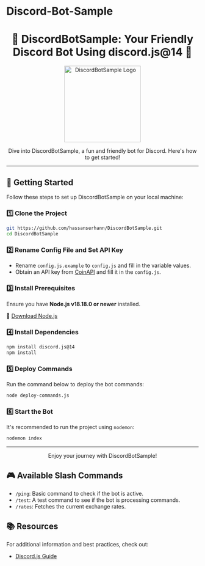 # Discord-Bot-Sample

<h1 align="center">🤖 DiscordBotSample: Your Friendly Discord Bot Using discord.js@14 🎉</h1>

<p align="center">
  <img src="https://media.discordapp.net/attachments/1154115914749460540/1154120339756945408/pb.png?width=286&height=270" alt="DiscordBotSample Logo" width="200">
</p>

<p align="center">
  Dive into DiscordBotSample, a fun and friendly bot for Discord. Here's how to get started!
</p>

---

## 🚀 Getting Started

Follow these steps to set up DiscordBotSample on your local machine:

### 1️⃣ Clone the Project

```bash
git https://github.com/hassanserhann/DiscordBotSample.git
cd DiscordBotSample
```

### 2️⃣ Rename Config File and Set API Key

- Rename `config.js.example` to `config.js` and fill in the variable values.
- Obtain an API key from [CoinAPI](https://www.coinapi.io/market-data-api/pricing) and fill it in the `config.js`.

### 3️⃣ Install Prerequisites

Ensure you have **Node.js v18.18.0 or newer** installed.

🔗 [Download Node.js](https://nodejs.org/)

### 4️⃣ Install Dependencies

```bash
npm install discord.js@14
npm install
```

### 5️⃣ Deploy Commands

Run the command below to deploy the bot commands:

```bash
node deploy-commands.js
```

### 6️⃣ Start the Bot

It's recommended to run the project using `nodemon`:

```bash
nodemon index
```

---

<p align="center">
  Enjoy your journey with DiscordBotSample!
</p>

## 🎮 Available Slash Commands

- `/ping`: Basic command to check if the bot is active.
- `/test`: A test command to see if the bot is processing commands.
- `/rates`: Fetches the current exchange rates.

## 📚 Resources

For additional information and best practices, check out:

- [Discord.js Guide](https://discordjs.guide/#before-you-begin)
